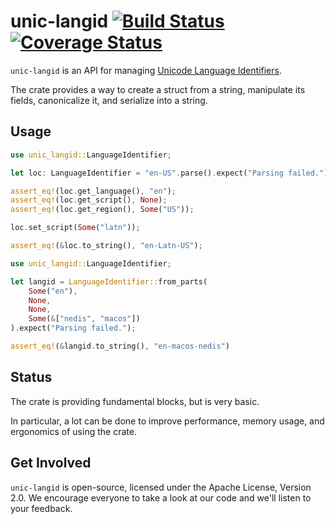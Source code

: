 # unic-langid [![Build Status](https://travis-ci.org/zbraniecki/unic-locale.svg?branch=master)](https://travis-ci.org/zbraniecki/unic-locale) [![Coverage Status](https://coveralls.io/repos/github/zbraniecki/unic-locale/badge.svg?branch=master)](https://coveralls.io/github/zbraniecki/unic-locale?branch=master)

`unic-langid` is an API for managing [Unicode Language Identifiers](http://unicode.org/reports/tr35/#Unicode_language_identifier).

The crate provides a way to create a struct from a string, manipulate its fields, canonicalize it, and serialize into a string.

Usage
-----

```rust
use unic_langid::LanguageIdentifier;

let loc: LanguageIdentifier = "en-US".parse().expect("Parsing failed.");

assert_eq!(loc.get_language(), "en");
assert_eq!(loc.get_script(), None);
assert_eq!(loc.get_region(), Some("US"));

loc.set_script(Some("latn"));

assert_eq!(&loc.to_string(), "en-Latn-US");
```

```rust
use unic_langid::LanguageIdentifier;

let langid = LanguageIdentifier::from_parts(
    Some("en"),
    None,
    None,
    Some(&["nedis", "macos"])
).expect("Parsing failed.");

assert_eq!(&langid.to_string(), "en-macos-nedis")
```

Status
------

The crate is providing fundamental blocks, but is very basic.

In particular, a lot can be done to improve performance, memory usage, and ergonomics of using the crate.

Get Involved
------------

`unic-langid` is open-source, licensed under the Apache License, Version 2.0.  We
encourage everyone to take a look at our code and we'll listen to your
feedback.

